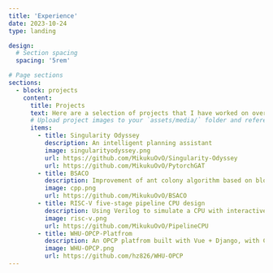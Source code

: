 ```yaml
---
title: 'Experience'
date: 2023-10-24
type: landing

design:
  # Section spacing
  spacing: '5rem'

# Page sections
sections:
  - block: projects
    content:
      title: Projects
      text: Here are a selection of projects that I have worked on over the years.
      # Upload project images to your `assets/media/` folder and reference the filename in the `image` option
      items:
        - title: Singularity Odyssey
          description: An intelligent planning assistant
          image: singularityodyssey.png
          url: https://github.com/MikukuOvO/Singularity-Odyssey
          url: https://github.com/MikukuOvO/PytorchGAT
        - title: BSACO
          description: Improvement of ant colony algorithm based on block and search -- Traveling salesman problem
          image: cpp.png
          url: https://github.com/MikukuOvO/BSACO
        - title: RISC-V five-stage pipeline CPU design
          description: Using Verilog to simulate a CPU with interactive and graphics on FPGA board
          image: risc-v.png
          url: https://github.com/MikukuOvO/PipelineCPU
        - title: WHU-OPCP-Platfrom
          description: An OPCP platfrom built with Vue + Django, with CGROUP & docker used for the judger, which gives an stable & interactive environment
          image: WHU-OPCP.png
          url: https://github.com/hz826/WHU-OPCP
---
```

